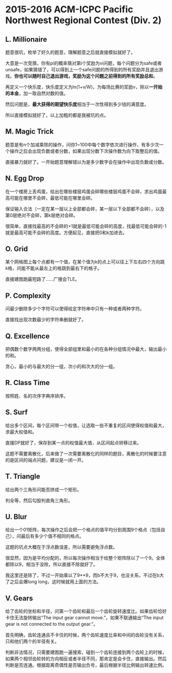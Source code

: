 # 2015-2016 ACM-ICPC Pacific Northwest Regional Contest (Div. 2)

## L. Millionaire

题意很坑，枚举了好久的题意，理解题意之后就直接模拟就好了。

大意是一次竞猜，你有pi的概率猜对第i个奖励为vi问题，每个问题分为safe或者unsafe，如果猜错了，可以得到上一个safe问题的所得到的所有奖励并且退出游戏。**你也可以随时自己退出游戏，奖励为这个问题之前得到的所有奖励总和**。

再定义一个快乐度，快乐度定义为ln(1+v/W)，为每场比赛的奖励v，除以**一开始的本金**，加一取自然对数的值。

然后问题是，**最大获得的期望快乐度**相当于一次性得到多少钱的满意度。

所以直接模拟就好了，以上加粗的都是我被坑的点。

## M. Magic Trick

题意是有n个加减乘除的操作，问你1~100中每个数字依次进行操作，有多少次一个操作之后会出现负数或者分数，如果出现分数下次操作数为向下取整后的值。

直接暴力就好了。一开始题意理解错以为是多少数字会在操作中出现负数或分数。

## N. Egg Drop

在一个楼房上丢鸡蛋，给出在哪些楼层鸡蛋会碎哪些楼层鸡蛋不会碎，求出鸡蛋最高可能在哪里不会碎，最低可能在哪里会碎。

保证输入合法（一定在某一层以上全部都会碎，某一层以下全部都不会碎），以及第0层绝对不会碎，第k层绝对会碎。

很简单，直接找最高的不会碎的+1就是最低可能会碎的高度，找最低可能会碎的-1就是最高可能不会碎的高度。方便起见，直接把0和k加进去。

## O. Grid

某个网格图上每个点都有一个值，在某个值为k的点上可以往上下左右四个方向跳k格，问能不能从最左上的格跳到最右下的格子。

直接建图跑最短路了……广搜会TLE。

## P. Complexity

问最少删除多少个字符可以使得给定字符串中只有一种或者两种字符。

直接找出现次数最少的字符串删就好了。

## Q. Excellence

把偶数个数字两两分组，使得全部组里和最小的在各种分组情况中最大，输出最小的和。

贪心，最小的与最大的分一组，次小的和次大的分一组。

## R. Class Time

按照姓、名的次序字典序排序。

## S. Surf

给出多个区间，每个区间带一个权值，让选取一些不重复的区间使得权值和最大，求最大权值和。

直接DP就好了，保存到某一点的权值最大值，从区间起点转移过来。

这题不需要离散化，后来做了一次需要离散化的同样的题目，离散化的时候要注意的是区间的端点问题，建议是一闭一开。

## T. Triangle

给出两个三角形问能否拼成一个矩形。

判全等，然后勾股判直角三角形。

## U. Blur

给出一个01矩阵，每次操作之后会把一个格点的值平均分到周围9个格点（包括自己），问最后有多少个值不相同的格点。

这题的坑点大概在于浮点数误差，所以需要避免浮点数。

很显然，因为是平均分配的，所以每次操作相当于给整个矩阵除以了一个9。全体都除以9，相当于没除，所以直接不除就好了。

我这里还是除了，不过一开始乘以了9\*\*9，而b不大于9，也没关系，不过在b大了之后会爆long long，这时候就用上面的方法。

## V. Gears

给了齿轮的坐标和半径，问第一个齿轮和最后一个齿轮旋转速度比。如果齿轮恰好卡住无法旋转输出“The input gear cannot move.”，如果不联通输出“The input gear is not connected to the output gear.”。

首先明确，齿轮连通且不卡住的时候，两个齿轮速度比率和中间的齿轮没有关系，只和他们两个的半径有关。

判断非法情况，只需要建图跑一遍搜索，碰到一个齿轮连接到两个齿轮上的时候，如果两个相邻齿轮转的方向相反或者半径不同，那肯定是会卡住，直接输出。然后判断是否连通。根据距离奇偶性是否输出负号，最后根据半径比例输出转速比例。
